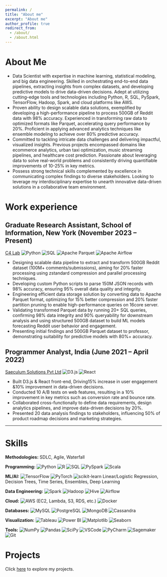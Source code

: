 ```yaml
---
permalink: /
title: "About me"
excerpt: "About me"
author_profile: true
redirect_from: 
  - /about/
  - /about.html
---
```






About Me
======


- Data Scientist with expertise in machine learning, statistical modeling, and big data engineering. Skilled in orchestrating end-to-end data pipelines, extracting insights from complex datasets, and developing predictive models to drive data-driven decisions. Adept at utilizing cutting-edge tools and technologies including Python, R, SQL, PySpark, TensorFlow, Hadoop, Spark, and cloud platforms like AWS.
- Proven ability to design scalable data solutions, exemplified by developing a high-performance pipeline to process 500GB of Reddit data with 98% accuracy. Experienced in transforming raw data to optimized formats like Parquet, accelerating query performance by 20%. Proficient in applying advanced analytics techniques like ensemble modeling to achieve over 80% predictive accuracy.
- Committed to tackling intricate data challenges and delivering impactful, visualized insights. Previous projects encompassed domains like ecommerce analytics, urban taxi optimization, music streaming pipelines, and healthcare cost prediction. Passionate about leveraging data to solve real-world problems and consistently driving quantifiable improvements of 10-25% in key metrics.
- Possess strong technical skills complemented by excellence in communicating complex findings to diverse stakeholders. Looking to leverage my interdisciplinary expertise to unearth innovative data-driven solutions in a collaborative team environment.


<!--## Data Scientist 

- **Expertise:** Machine Learning, Big Data Engineering 
- **Skills:** Python, R, SQL, PySpark, TensorFlow, Hadoop, Spark, AWS
- **Accomplishments:**
   - Designed scalable 500GB Reddit data pipeline with 98% accuracy
   - Optimized data formats (Parquet) for 20% faster querying
   - Proficient in advanced analytics (ensemble modeling, 80%+ predictive accuracy)
- **Experience:** 
   - Delivered visualized insights across e-commerce, urban mobility, music streaming, healthcare
   - Drove 10-25% metric improvements through data-driven solutions
- **Strengths:**
   - Strong technical skills 
   - Excellent at communicating complex findings
- **Goal:** Seeking collaborative role to innovate with interdisciplinary expertise -->

<!--**EDUCATION**

**Syracuse University,New York**
(August 2022 - May 2024)
- Master of Science | Information Systems | Advanced Certification in Data Science
- GPA: 3.7/4.0
- **Coursework:** Applied Machine Learning, Data Warehousing, Data Analytics & Decision Making, Database Management Systems

**Dharmsinh Desai University, India**
(July 2017 - May 2021)
- Bachelor of Technology | Instrumentation and Control Engineering
- GPA: 3.2/4.0
- **Coursework:** Microprocessor & Micro-Controller, Mathematics, Advanced C Programming, Robotics Engineering -->

Work experience
======

## Graduate Research Assistant, School of Information, New York (November 2023 – Present)
[C4 Lab](https://c4-lab.github.io/)
![Python](https://img.shields.io/badge/Python-3776AB?style=flat&logo=python&logoColor=white) ![SQL](https://img.shields.io/badge/SQL-4479A1?style=flat&logo=postgresql&logoColor=white) ![Apache Parquet](https://img.shields.io/badge/Apache%20Parquet-AC6E2D?style=flat&logo=apache&logoColor=white) ![Apache Airflow](https://img.shields.io/badge/Apache%20Airflow-017CEE?style=flat&logo=Apache%20Airflow&logoColor=white)

- Designing scalable data pipeline to extract and transform 500GB Reddit dataset (100M+ comments/submissions), aiming for 20% faster processing using zstandard compression and parallel processing techniques.
- Developing custom Python scripts to parse 150M JSON records with 98% accuracy, ensuring 95% overall data quality and integrity.
- Engineering efficient data storage solution by converting data to Apache Parquet format, optimizing for 15% better compression and 20% faster partition pruning to enable high-performance queries on 16core server.
- Validating transformed Parquet data by running 20+ SQL queries, confirming 98% data integrity and 90% queryability for downstream analysis and using structured 500GB dataset to build ML models forecasting Reddit user behavior and engagement.
- Presenting initial findings and 500GB Parquet dataset to professor, demonstrating suitability for predictive models with 80%+ accuracy.

## Programmer Analyst, India (June 2021 – April 2022)
[Saeculum Solutions Pvt Ltd](https://saeculumsolutions.com/)
![D3.js](https://img.shields.io/badge/D3.js-F9A03C?style=flat&logo=d3.js&logoColor=white) ![React](https://img.shields.io/badge/React-61DAFB?style=flat&logo=react&logoColor=white)

- Built D3.js & React front-end, Driving15% increase in user engagement &10% improvement in data-driven decisions.
- Conducted 10 A/B tests on web features, resulting in a 10% improvement in key metrics such as conversion rate and bounce rate.
- Collaborated cross-functionally to define data requirements, design analytics pipelines, and improve data-driven decisions by 20%.
- Presented 20 data analysis findings to stakeholders, influencing 50% of product roadmap decisions and marketing strategies.






---

Skills
====
**Methodologies:** SDLC, Agile, Waterfall

**Programming:** ![Python](https://img.shields.io/badge/-Python-3776AB?style=flat-square&logo=python&logoColor=white) ![R](https://img.shields.io/badge/-R-276DC3?style=flat-square&logo=r&logoColor=white) ![SQL](https://img.shields.io/badge/-SQL-4479A1?style=flat-square&logo=postgresql&logoColor=white) ![PySpark](https://img.shields.io/badge/-PySpark-E25A1C?style=flat-square&logo=apache-spark&logoColor=white) ![Scala](https://img.shields.io/badge/-Scala-DC322F?style=flat-square&logo=scala&logoColor=white)

**ML/AI:** ![TensorFlow](https://img.shields.io/badge/-TensorFlow-FF6F00?style=flat-square&logo=tensorflow&logoColor=white) ![PyTorch](https://img.shields.io/badge/-PyTorch-EE4C2C?style=flat-square&logo=pytorch&logoColor=white) ![scikit-learn](https://img.shields.io/badge/-scikit--learn-F7931E?style=flat-square&logo=scikit-learn&logoColor=white) Linear/Logistic Regression, Decision Trees, Time Series, Ensembles, Deep Learning

**Data Engineering:** ![Spark](https://img.shields.io/badge/-Spark-E25A1C?style=flat-square&logo=apache-spark&logoColor=white) ![Hadoop](https://img.shields.io/badge/-Hadoop-66CCFF?style=flat-square&logo=apache-hadoop&logoColor=white) ![Hive](https://img.shields.io/badge/-Hive-FDEE21?style=flat-square&logo=apache-hive&logoColor=black) ![Airflow](https://img.shields.io/badge/-Airflow-017CEE?style=flat-square&logo=apache-airflow&logoColor=white)

**Cloud:** ![AWS](https://img.shields.io/badge/-AWS-232F3E?style=flat-square&logo=amazon-aws&logoColor=white) (EC2, Lambda, S3, RDS, etc.) ![Docker](https://img.shields.io/badge/-Docker-2496ED?style=flat-square&logo=docker&logoColor=white)

**Databases:** ![MySQL](https://img.shields.io/badge/-MySQL-4479A1?style=flat-square&logo=mysql&logoColor=white) ![PostgreSQL](https://img.shields.io/badge/-PostgreSQL-336791?style=flat-square&logo=postgresql&logoColor=white) ![MongoDB](https://img.shields.io/badge/-MongoDB-47A248?style=flat-square&logo=mongodb&logoColor=white) ![Cassandra](https://img.shields.io/badge/-Cassandra-1287B1?style=flat-square&logo=apache-cassandra&logoColor=white)

**Visualization:** ![Tableau](https://img.shields.io/badge/-Tableau-E97627?style=flat-square&logo=tableau&logoColor=white) ![Power BI](https://img.shields.io/badge/-Power_BI-F2C811?style=flat-square&logo=power-bi&logoColor=black) ![Matplotlib](https://img.shields.io/badge/-Matplotlib-005A9C?style=flat-square&logo=matplotlib&logoColor=white) ![Seaborn](https://img.shields.io/badge/-Seaborn-3785B7?style=flat-square&logo=seaborn&logoColor=white)

**Tools:** ![NumPy](https://img.shields.io/badge/-NumPy-013243?style=flat-square&logo=numpy&logoColor=white) ![Pandas](https://img.shields.io/badge/-Pandas-150458?style=flat-square&logo=pandas&logoColor=white) ![SciPy](https://img.shields.io/badge/-SciPy-8CAAE6?style=flat-square&logo=scipy&logoColor=white) ![VSCode](https://img.shields.io/badge/-VS_Code-007ACC?style=flat-square&logo=visual-studio-code&logoColor=white) ![PyCharm](https://img.shields.io/badge/-PyCharm-000000?style=flat-square&logo=pycharm&logoColor=white) ![Sagemaker](https://img.shields.io/badge/-Sagemaker-232F3E?style=flat-square&logo=amazon-sagemaker&logoColor=white) ![Git](https://img.shields.io/badge/-Git-F05032?style=flat-square&logo=git&logoColor=white)

Projects
====
Click [here](https://jainish77.github.io/Jainish-Savaliya.github.io/markdown/) to explore my projects. 



<!--[![AWS Solutions Architect - Associate](https://images.credly.com/size/110x110/images/8b31b3de-94f0-48e5-a0f1-b8909cbfc88d/AWS-Solutions-Architect-Associate-2020.png)](https://www.credly.com/badges/96b584c0-52e2-4263-b607-eb3be97fbc6a)
[![Snowflake Hands on Essentials - Data Warehouse](https://images.credly.com/size/110x110/images/a5dcf1f2-4c06-4b1f-baa4-799b1a5baa1f/Snowflake-Essentials-2020.png)](https://www.credly.com/badges/554b5cb3-2b17-4fe4-b09f-58e682f8f08e)
[![Excel Associate (2019)](https://images.credly.com/size/110x110/images/c8b60f08-229d-4f15-bbf6-5ff378ea2f8d/MOS-Excel-Associate-2019.png)](https://www.credly.com/badges/2a11f6c7-23cb-450b-bf68-28542ef591bf) -->

